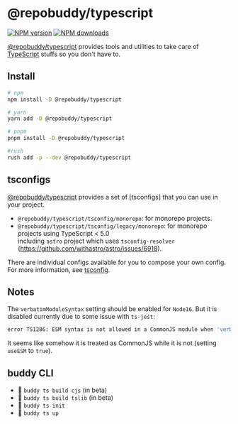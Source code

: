 # @repobuddy/typescript

[![NPM version][npm-image]][npm-url]
[![NPM downloads][downloads-image]][downloads-url]

[@repobuddy/typescript] provides tools and utilities to take care of [TypeScript] stuffs so you don't have to.

## Install

```sh
# npm
npm install -D @repobuddy/typescript

# yarn
yarn add -D @repobuddy/typescript

# pnpm
pnpm install -D @repobuddy/typescript

#rush
rush add -p --dev @repobuddy/typescript
```

## tsconfigs

[@repobuddy/typescript] provides a set of [tsconfigs] that you can use in your project.

- `@repobuddy/typescript/tsconfig/monorepo`: for monorepo projects.
- `@repobuddy/typescript/tsconfig/legacy/monorepo`: for monorepo projects using TypeScript < 5.0\
  including `astro` project which uses `tsconfig-resolver` (<https://github.com/withastro/astro/issues/6918>).

There are individual configs available for you to compose your own config.
For more information, see [tsconfig](./tsconfig/readme.md).

## Notes

The `verbatimModuleSyntax` setting should be enabled for `Node16`.
But it is disabled currently due to some issue with `ts-jest`:

```sh
error TS1286: ESM syntax is not allowed in a CommonJS module when 'verbatimModuleSyntax' is enabled.
```

It seems like somehow it is treated as CommonJS while it is not (setting `useESM` to `true`).

## buddy CLI

- 🐤 `buddy ts build cjs` (in beta)
- 🐤 `buddy ts build tslib` (in beta)
- 🚧 `buddy ts init`
- 🚧 `buddy ts up`

[@repobuddy/typescript]: ./README.md
[downloads-image]: https://img.shields.io/npm/dm/@repobuddy/typescript.svg?style=flat
[downloads-url]: https://npmjs.org/package/@repobuddy/typescript
[npm-image]: https://img.shields.io/npm/v/@repobuddy/typescript.svg?style=flat
[npm-url]: https://npmjs.org/package/@repobuddy/typescript
[typescript]: https://typescriptlang.org/
